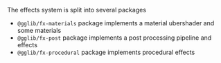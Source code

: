 The effects system is split into several packages

- `@gglib/fx-materials` package implements a material ubershader and some materials
- `@gglib/fx-post` package implements a post processing pipeline and effects
- `@gglib/fx-procedural` package implements procedural effects
